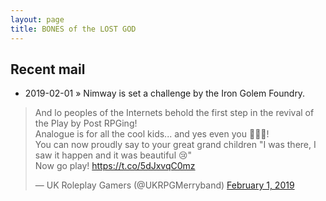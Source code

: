 ```yaml
---
layout: page
title: BONES of the LOST GOD
---
```


## Recent mail ##

 - 2019-02-01 &raquo; Nimway is set a challenge by the Iron Golem Foundry.

<blockquote class="twitter-tweet" data-lang="en"><p lang="en" dir="ltr">And lo peoples of the Internets behold the first step in the revival of the Play by Post RPGing!<br>Analogue is for all the cool kids... and yes even you 🖖😄🎲!<br>You can now proudly say to your great grand children &quot;I was there, I saw it happen and it was beautiful 😢&quot;<br>Now go play! <a href="https://t.co/5dJxvqC0mz">https://t.co/5dJxvqC0mz</a></p>&mdash; UK Roleplay Gamers (@UKRPGMerryband) <a href="https://twitter.com/UKRPGMerryband/status/1091384663745138688?ref_src=twsrc%5Etfw">February 1, 2019</a></blockquote>
<script async src="https://platform.twitter.com/widgets.js" charset="utf-8"></script>
